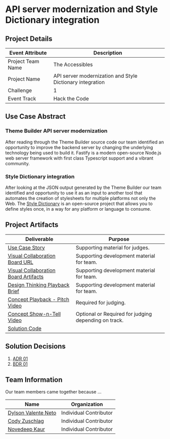 # API server modernization and Style Dictionary integration

## Project Details

| Event Attribute| Description |
| --- | --- |
| Project Team Name | The Accessibles |
| Project Name | API server modernization and Style Dictionary integration |
| Challenge | 1 |
| Event Track | Hack the Code |

## Use Case Abstract

### Theme Builder API server modernization

After reading through the Theme Builder source code our team identified an opportunity to improve the backend server by changing the underlying technology being used to build it. Fastify is a modern open-source Node.js web server framework with first class Typescript support and a vibrant community.
### Style Dictionary integration

After looking at the JSON output generated by the Theme Builder our team identified and opportunity to use it as an input to another tool that automates the creation of stylesheets for multiple platforms not only the Web. The [Style Dictionary](https://amzn.github.io/style-dictionary/#/) is an open-source project that allows you to define styles once, in a way for any platform or language to consume.
## Project Artifacts
<!--- Template Instructions  
  Complete the table below. Replace URLs where necessary.


    WARNINGS: 
    1. Judges will stop listening to Pitch Video after the 2 minute mark so do not exceed the limit.
    2. Judges will use the links in the table below; Fix all broken links.
--->

| Deliverable | Purpose |
| --- | --- |
| [Use Case Story](./hackproject/usecase.md) | Supporting material for judges. | 
| [Visual Collaboration Board URL]() | Supporting development material for team. | 
| [Visual Collaboration Board Artifacts](./hackproject/media/board) | Supporting development material for team. | 
| [Design Thinking Playback Brief](./presentations/playback-brief.ppt)| Supporting development material for team. | 
| [Concept Playback - Pitch Video](./media/videos/pitch-video.mp4)|  Required for judging. | 
| [Concept Show-n-Tell Video](./media/videos/demo-video.mp4) | Optional or Required for judging depending on track. | 
| [Solution Code](./hackproject/README.md) | | Supporting material for judging depending on track.   | 

## Solution Decisions
<!--- Template Instructions  
  Optional Section. If the team has documented reasons for any of their business or technical decisions, use this section to  itemize the links to the decision documents using the template in the /decisions folder.  Remove this section if nothing to list.
---> 

1. [ADR 01](./decisions/adr-01.md)
2. [BDR 01](./decisions/bdr-01.md)

## Team Information

<!--- Template Instructions  
  Provide a brief description of your team, how it came to be, etc.
--->  

Our team members came together because ...

| Name | Organization |
| --- | --- |
| [Dylson Valente Neto](https://github.com/n370) | Individual Contributor |
| [Cody Zuschlag](https://github.com/codyzu) | Individual Contributor |
| [Novedeep Kaur](https://github.com/knovedeep) | Individual Contributor |
